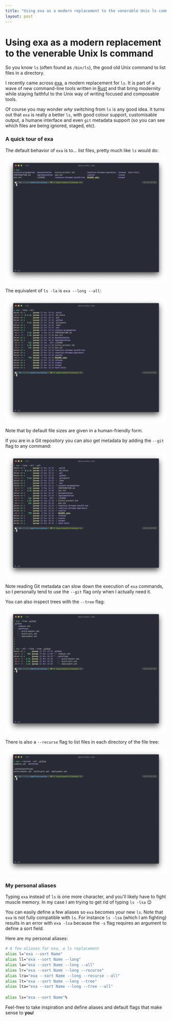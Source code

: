 ```yaml
---
title: "Using exa as a modern replacement to the venerable Unix ls command"
layout: post
---
```


# Using exa as a modern replacement to the venerable Unix ls command

So you know `ls` (often found as `/bin/ls`), the good old Unix command to list files in a directory.

I recently came across [exa](https://the.exa.website), a modern replacement for `ls`. It is part of a wave of new command-line tools written in [Rust](https://www.rust-lang.org) and that bring modernity while staying faithful to the Unix way of writing focused and composable tools.

Of course you may wonder *why* switching from `ls` is any good idea. It turns out that `exa` is really a better `ls`, with good colour support, customisable output, a humane interface and even `git` metadata support (so you can see which files are being ignored, staged, etc).

### A quick tour of exa

The default behavior of `exa` is to... list files, pretty much like `ls` would do:

![exa](/images/posts/2020/exa/1.png)

The equivalent of `ls -la` is `exa --long --all`:

![exa](/images/posts/2020/exa/2.png)

Note that by default file sizes are given in a human-friendly form.

If you are in a Git repository you can also get metadata  by adding the `--git` flag to any command:

![exa](/images/posts/2020/exa/3.png)

Note reading Git metadata can slow down the execution of `exa` commands, so I personally tend to use the `--git` flag only when I actually need it.

You can also inspect trees with the `--tree` flag:

![exa](/images/posts/2020/exa/4.png)

There is also a `--recurse` flag to list files in each directory of the file tree:

![exa](/images/posts/2020/exa/5.png)

### My personal aliases

Typing `exa` instead of `ls` is one more character, and you'll likely have to fight muscle memory. In my case I am trying to get rid of typing `ls -lsa` 😉

You can easily define a few aliases so `exa` becomes your new `ls`. Note that `exa` is not fully compatible with `ls`. For instance `ls -lsa` (which I am fighting) results in an error with `exa -lsa` because the `-s` flag requires an argument to define a sort field.

Here are my personal aliases:

```bash
# A few aliases for exa, a ls replacement
alias l="exa --sort Name"
alias ll="exa --sort Name --long"
alias la="exa --sort Name --long --all"
alias lr="exa --sort Name --long --recurse"
alias lra="exa --sort Name --long --recurse --all"
alias lt="exa --sort Name --long --tree"
alias lta="exa --sort Name --long --tree --all"

alias ls="exa --sort Name"%
```

Feel-free to take inspiration and define aliases and default flags that make sense to **you**!